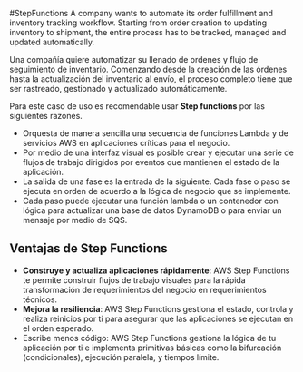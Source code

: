#StepFunctions
A company wants to automate its order fulfillment and inventory tracking workflow. Starting from order creation to updating inventory to shipment, the entire process has to be tracked, managed and updated automatically.

Una compañía quiere automatizar su llenado de ordenes y flujo de seguimiento de inventario. Comenzando desde la creación de las órdenes hasta la actualización del inventario al envío, el proceso completo tiene que ser rastreado, gestionado y actualizado automáticamente.

Para este caso de uso es recomendable usar **Step functions** por las siguientes razones.
- Orquesta de manera sencilla una secuencia de funciones Lambda y de servicios AWS en aplicaciones críticas para el negocio.
- Por medio de una interfaz visual es posible crear y ejecutar una serie de flujos de trabajo dirigidos por eventos que mantienen el estado de la aplicación.
- La salida de una fase es la entrada de la siguiente. Cada fase o paso se ejecuta en orden de acuerdo a la lógica de negocio que se implemente.
- Cada paso puede ejecutar una función lambda o un contenedor con lógica para actualizar una base de datos DynamoDB o para enviar un mensaje por medio de SQS.
## Ventajas de Step Functions
- **Construye y actualiza aplicaciones rápidamente**: AWS Step Functions te permite construir flujos de trabajo visuales para la rápida transformación de requerimientos del negocio en requerimientos técnicos.
- **Mejora la resiliencia**: AWS Step Functions gestiona el estado, controla y realiza reinicios por ti para asegurar que las aplicaciones se ejecutan en el orden esperado.
- Escribe menos código: AWS Step Functions gestiona la lógica de tu aplicación por ti e implementa primitivas básicas como la bifurcación (condicionales), ejecución paralela, y tiempos límite.
